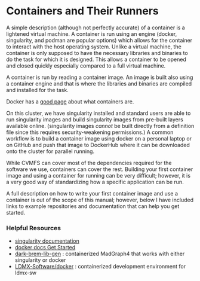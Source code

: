 # Containers and Their Runners

A simple description (although not perfectly accurate) of a container is a lightened virtual machine.
A container is run using an engine (docker, singularity, and podman are popular options) which allows
for the container to interact with the host operating system. Unlike a virtual machine, the container
is only supposed to have the necessary libraries and binaries to do the task for which it is designed.
This allows a container to be opened and closed quickly especially compared to a full virtual machine.

A container is run by reading a container image. An image is built also using a container engine and
that is where the libraries and binaries are compiled and installed for the task.

Docker has a [good page](https://www.docker.com/resources/what-container/) about what containers are.

On this cluster, we have singularity installed and standard users are able to run singularity images
and build singularity images from pre-built layers available online. (singularity images _cannot_ be
built directly from a definition file since this requires security-weakening permissions.) A common
workflow is to build a container image using docker on a personal laptop or on GitHub and push that 
image to DockerHub where it can be downloaded onto the cluster for parallel running.

While CVMFS can cover most of the dependencies required for the software we use, containers can 
cover the rest. Building your first container image and using a container for running can be very
difficult; however, it is a very good way of standardizing how a specific application can be run.

A full description on how to write your first container image and use a container is out of the scope
of this manual; however, below I have included links to example repositories and documentation that
can help you get started.

### Helpful Resources
- [singularity documentation](https://docs.sylabs.io/guides/3.8/user-guide/)
- [docker docs Get Started](https://docs.docker.com/get-started/)
- [dark-brem-lib-gen](https://github.com/tomeichlersmith/dark-brem-lib-gen) : containerized MadGraph4 
  that works with either singularity or docker
- [LDMX-Software/docker](https://github.com/LDMX-Software/docker) : containerized development environment
  for ldmx-sw
